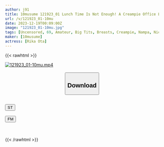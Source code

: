 ```yaml
---
author: j91
title: 10musume 121923_01 Lunch Time Is Not Enough! A Creampie Office Lady Who Calls Her Boss While Having Sex! Rika Ota
url: /v/121923_01-10mu
date: 2023-12-19T00:09:00Z
image: "121923_01-10mu.jpg"
tags: [Uncensored, 69, Amateur, Big Tits, Breasts, Creampie, Nampa, Nice Ass, OL, POV, Sexy Legs, Shaved, Slender]
maker: [10musume]
actress: [Rika Ota]
---
```



{{< rawhtml >}}

<div class="video" data-videoid="LLlPwvdJa6sRBa1">
    <a href="javascript:;">
        <img src="/v/121923_01-10mu/121923_01-10mu.jpg" width="WIDTH" height="HEIGHT" alt="121923_01-10mu.mp4" loading="lazy">
    </a>
</div>

<script type="text/javascript" src="https://j91.asia/asset/on-demand-st.js"></script>

<br>
  <link rel="stylesheet" href="https://j91.asia/asset/bs5.css">
  
  <center>
  <button class="btn btn-primary" type="button" data-bs-toggle="collapse" data-bs-target=".multi-collapse" aria-expanded="false" aria-controls="multiCollapseExample1 multiCollapseExample2"><h2>Download</h2></button></center>
</p>
<div class="row">
  <div class="col">
    <div class="collapse multi-collapse" id="multiCollapseExample1">
      <div class="card card-body">
	      	      <br>
<div class="buttons">  
<a href="https://streamtape.to/v/LLlPwvdJa6sRBa1" target="_blank"><button class="btn-hover color-3"><i class="fa fa-download"></i> ST</button></a></div>
    </div>
  </div>
</div>
  <div class="col">
    <div class="collapse multi-collapse" id="multiCollapseExample2">
      <div class="card card-body">
	      <br>
<div class="buttons">
    <a href="https://filemoon.sx/d/e5kxrup8hphw" target="_blank"><button class="btn-hover color-8"><i class="fa fa-download"></i> FM</button></a></div>
<br><br>
      </div>
    </div>
  </div>
</div>

{{< /rawhtml >}}